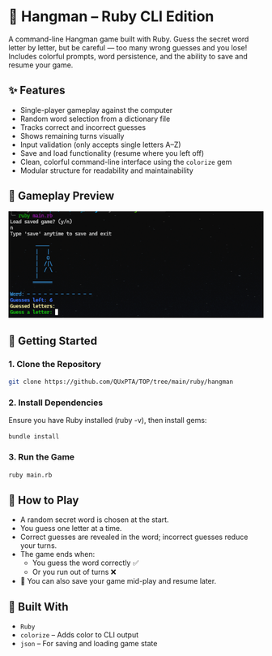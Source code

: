 # 🎲 Hangman – Ruby CLI Edition

A command-line Hangman game built with Ruby. Guess the secret word letter by letter, but be careful — too many wrong guesses and you lose! Includes colorful prompts, word persistence, and the ability to save and resume your game.

## ✨ Features

- Single-player gameplay against the computer
- Random word selection from a dictionary file
- Tracks correct and incorrect guesses
- Shows remaining turns visually
- Input validation (only accepts single letters A–Z)
- Save and load functionality (resume where you left off)
- Clean, colorful command-line interface using the `colorize` gem
- Modular structure for readability and maintainability

## 📸 Gameplay Preview

![Game Preview](./lib/game_preview.png)

## 🚀 Getting Started

### 1. Clone the Repository

```bash
git clone https://github.com/QUxPTA/TOP/tree/main/ruby/hangman
```

### 2. Install Dependencies

Ensure you have Ruby installed (ruby -v), then install gems:

`bundle install`

### 3. Run the Game

`ruby main.rb`

## 🧠 How to Play

- A random secret word is chosen at the start.
- You guess one letter at a time.
- Correct guesses are revealed in the word; incorrect guesses reduce your turns.
- The game ends when:
  - You guess the word correctly ✅
  - Or you run out of turns ❌
- 💾 You can also save your game mid-play and resume later.

## 🧱 Built With

- `Ruby`
- `colorize` – Adds color to CLI output
- `json` – For saving and loading game state
